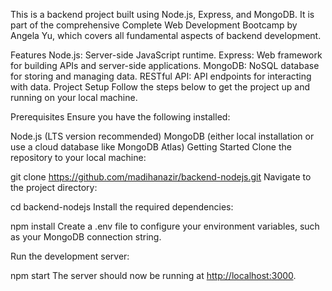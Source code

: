 <p>This is a backend project built using Node.js, Express, and MongoDB. It is part of the comprehensive Complete Web Development Bootcamp by Angela Yu, which covers all fundamental aspects of backend development.</p>
<p>Features
Node.js: Server-side JavaScript runtime.
Express: Web framework for building APIs and server-side applications.
MongoDB: NoSQL database for storing and managing data.
RESTful API: API endpoints for interacting with data.
Project Setup
Follow the steps below to get the project up and running on your local machine.</p>
<p>Prerequisites
Ensure you have the following installed:</p>
<p>Node.js (LTS version recommended)
MongoDB (either local installation or use a cloud database like MongoDB Atlas)
Getting Started
Clone the repository to your local machine:</p>

git clone <a href="https://github.com/madihanazir/backend-nodejs.git">https://github.com/madihanazir/backend-nodejs.git</a>
Navigate to the project directory:</p>

cd backend-nodejs
Install the required dependencies:</p>

npm install
Create a .env file to configure your environment variables, such as your MongoDB connection string.</p>
<p>Run the development server:</p>

npm start
The server should now be running at <a href="http://localhost:3000">http://localhost:3000</a>.</p>
